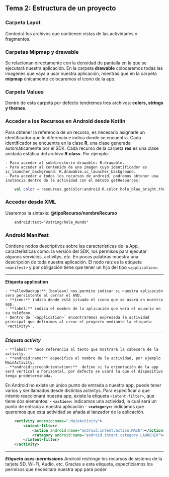 ## Tema 2: Estructura de un proyecto

### Carpeta Layot
Contedrá los archivos que contienen vistas de las actividades o fragmentos.

### Carpetas Mipmap y drawable
Se relacionan directamente con la densidad de pantalla en la que se ejecutará nuestra aplicación.
En la carpeta **drawable** colocaremos todas las imagenes que vaya a usar nuestra aplicación, mientras que en la carpeta **mipmap** únicamente colocaremos el icono de la app.

### Carpeta Values
Dentro de esta carpeta por defecto tendremos tres archivos: **colors, strings y themes**.

### Acceder a los Recursos en Android desde Kotlin
Para obtener la referencia de un recurso, es necesario asignarle un identificador que lo diferencia e indica donde se encuentra.
Cada identificador se encuentra en la clase **R**, una clase generada automáticamente por el SDK. Cada recurso de la carpeta **res** es una clase anidada estática del archivo **R.class**.
Por ejemplo:

	- Para acceder al subdirectorio drawable: R.drawable.
	- Para acceder al contenido de una imagen cuyo identificador es ic_launcher_background: R.drawable.ic_launcher_background.
	- Para acceder a todos los recursos de android, podremos obtener una instancia dentro de la actividad con el método getResources:
  
~~~Kotlin
	val color = resources.getColor(android.R.color.holo_blue_bright,theme)
~~~

### Acceder desde XML
Usaremos la sintaxis: **@tipoRecurso/nombreRecurso**
~~~XML
	android:text="@string/hola_mundo"
~~~

### Android Manifest
Contiene nodos descriptivos sobre las características de la App, características como: la versión del SDK, los permisos para ejecutar algunos servicios, activitys, etc. 
En pocas palabras muestra una descripción de toda nuestra aplicación.
El nodo raíz es la etiqueta `<manifest>` y por obligación tiene que tener un hijo del tipo `<application>`.

---

**Etiqueta application**

	- **allowBackup:** (boolean) nos permite indicar si nuestra aplicación sera persistente al cerrar el AVD.
	- **icon:** indica donde está situado el icono que se usará en nuestra app.
	- **label:** indica el nombre de la aplicación que verá el usuario en su teléfono.
	- Dentro de `<application>` encontraremos expresada la actividad principal que definimos al crear el proyecto mediante la etiqueta `<activity>`.
  
---

***Etiqueta activity***

	- **label:** hace referencia al texto que mostrará la cabecera de la activity.
	- **android:name:** especifica el nombre de la actividad, por ejemplo MainActivity.
	- **android:screenOrientation:**  define si la orientación de la app será vertical u horizontal, por defecto se usará la que el dispositivo tenga predeterminada.


En Android no existe un único punto de entrada a nuestra app, puede tener varios y ser llamados desde distintas activitys.
Para especificar a que intento reaccionará nuestra app, existe la etiqueta `<intent-filter>`, que tiene dos elementos:
	- **`<action>`:** indicamos una actividad, la cual será un punto de entrada a nuestra aplicación
	- **`<category>`:** indicamos que queremos que esta actividad se añada al lanzador de la aplicación.
~~~XML
	<activity android:name=".MainActivity">
		<intent-filter>
			<action android:name="android.intent.action.MAIN"></action>
			<category android:name="android.intent.category.LAUNCHER"></category>
		</intent-filter>
	</activity>
~~~
---
***Etiqueta uses-permissions***
Android restringe los recursos de sistema de la tarjeta SD, Wi-Fi, Audio, etc.
Gracias a esta etiqueta, especficiamos los permisos que necesitara nuestra app para poder 
	
